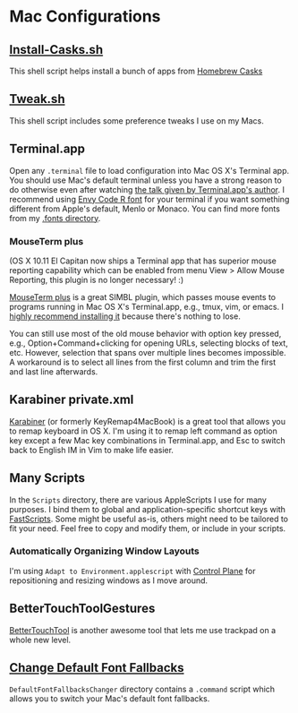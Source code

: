 Mac Configurations
==================

## [Install-Casks.sh](Install-Casks.sh)
This shell script helps install a bunch of apps from [Homebrew Casks](http://caskroom.io)

## [Tweak.sh](Tweak.sh)
This shell script includes some preference tweaks I use on my Macs.


## Terminal.app
Open any `.terminal` file to load configuration into Mac OS X's Terminal app.
You should use Mac's default terminal unless you have a strong reason to do
otherwise even after watching [the talk given by Terminal.app's author][Ben Stiglitz's talk].
I recommend using [Envy Code R font][] for your terminal if you want something
different from Apple's default, Menlo or Monaco.  You can find more fonts from
my [.fonts directory](../../../tree/master/.fonts#readme).

### MouseTerm plus
(OS X 10.11 El Capitan now ships a Terminal app that has superior mouse reporting capability which can be enabled from menu View > Allow Mouse Reporting, this plugin is no longer necessary! :)

[MouseTerm plus][] is a great SIMBL plugin, which passes mouse events to programs
running in Mac OS X's Terminal.app, e.g., tmux, vim, or emacs.  I [highly
recommend installing it](http://superuser.com/a/595284/45702) because there's
nothing to lose.

You can still use most of the old mouse behavior with option key pressed, e.g.,
Option+Command+clicking for opening URLs, selecting blocks of text, etc.
However, selection that spans over multiple lines becomes impossible.  A
workaround is to select all lines from the first column and trim the first and
last line afterwards.


## Karabiner private.xml
[Karabiner][] (or formerly KeyRemap4MacBook) is a great tool that allows you to remap keyboard in OS X.
I'm using it to remap left command as option key except a few Mac key combinations in Terminal.app, and Esc to switch back to English IM in Vim to make life easier.


## Many Scripts
In the `Scripts` directory, there are various AppleScripts I use for many
purposes.  I bind them to global and application-specific shortcut keys with
[FastScripts][].  Some might be useful as-is, others might need to be tailored
to fit your need.  Feel free to copy and modify them, or include in your
scripts.

### Automatically Organizing Window Layouts
I'm using `Adapt to Environment.applescript` with [Control Plane][] for
repositioning and resizing windows as I move around.


## BetterTouchToolGestures
[BetterTouchTool][] is another awesome tool that lets me use trackpad on a
whole new level.


## [Change Default Font Fallbacks][MacOSXDefaultFontFallbacksChanger]
`DefaultFontFallbacksChanger` directory contains a `.command` script which
allows you to switch your Mac's default font fallbacks.


[TotalTerminal]: http://totalterminal.binaryage.com 
[Ben Stiglitz's talk]: http://totalterminal.binaryage.com/#special-guest
[Envy Code R font]: http://damieng.com/blog/2008/05/26/envy-code-r-preview-7-coding-font-released
[MouseTerm plus]: https://github.com/saitoha/mouseterm-plus#readme
[Karabiner]: https://pqrs.org/osx/karabiner/
[KeyRemap4MacBook]: http://pqrs.org/macosx/keyremap4macbook/
[FastScripts]: http://www.red-sweater.com/fastscripts/
[Control Plane]: http://www.controlplaneapp.com/
[BetterTouchTool]: http://blog.boastr.net/
[MacOSXDefaultFontFallbacksChanger]: https://github.com/netj/MacOSXDefaultFontFallbacksChanger
